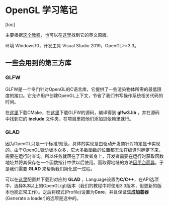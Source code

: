 # OpenGL 学习笔记

[toc]

主要根据[这个教程](https://learnopengl-cn.github.io/)，也可以在[这里](https://learnopengl.com/)找到它的英文原版。

环境 Windows10，开发工具 Visual Studio 2019，OpenGL>=3.3。



## 一些会用到的第三方库

### GLFW

GLFW是一个专门针对OpenGL的C语言库，它提供了一些渲染物体所需的最低限度的接口。它允许用户创建OpenGL上下文，节省了我们书写操作系统相关代码的时间。

在[这里](http://www.cmake.org/cmake/resources/software.html)下载CMake，在[这里](http://www.glfw.org/download.html)下载GLFW的源码，编译得到 **glfw3.lib** ，并在源码中找到它的 **include** 文件夹，在项目里把他们添加进依赖里就行。

### GLAD

因为OpenGL只是一个标准/规范，具体的实现是由驱动开发商针对特定显卡实现的。由于OpenGL驱动版本众多，它大多数函数的位置都无法在编译时确定下来，需要在运行时查询。所以任务就落在了开发者身上，开发者需要在运行时获取函数地址并将其保存在一个函数指针中供以后使用。而取得地址的方法[因平台而异](https://www.khronos.org/opengl/wiki/Load_OpenGL_Functions)。于是我们需要 **GLAD** 来帮助我们简化这一过程。

可以在[这里](http://glad.dav1d.de/)配置并下载到对应的 **GLAD** ，Language设置为**C/C++**，在API选项中，选择**3.3**以上的OpenGL(gl)版本（我们的教程中将使用3.3版本，但更新的版本也能正常工作）。之后将模式(Profile)设置为**Core**，并且保证**生成加载器**(Generate a loader)的选项是选中的。





